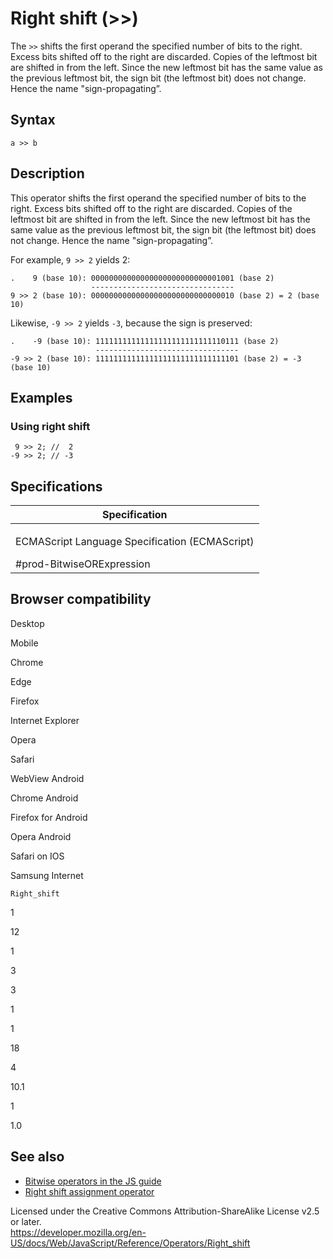 Right shift (&gt;&gt;)
======================

The `>>` shifts the first operand the specified number of bits to the right. Excess bits shifted off to the right are discarded. Copies of the leftmost bit are shifted in from the left. Since the new leftmost bit has the same value as the previous leftmost bit, the sign bit (the leftmost bit) does not change. Hence the name "sign-propagating”.

Syntax
------

    a >> b

Description
-----------

This operator shifts the first operand the specified number of bits to the right. Excess bits shifted off to the right are discarded. Copies of the leftmost bit are shifted in from the left. Since the new leftmost bit has the same value as the previous leftmost bit, the sign bit (the leftmost bit) does not change. Hence the name "sign-propagating”.

For example, `9 >> 2` yields 2:

    .    9 (base 10): 00000000000000000000000000001001 (base 2)
                      --------------------------------
    9 >> 2 (base 10): 00000000000000000000000000000010 (base 2) = 2 (base 10)

Likewise, `-9 >> 2` yields `-3`, because the sign is preserved:

    .    -9 (base 10): 11111111111111111111111111110111 (base 2)
                       --------------------------------
    -9 >> 2 (base 10): 11111111111111111111111111111101 (base 2) = -3 (base 10)

Examples
--------

### Using right shift

     9 >> 2; //  2
    -9 >> 2; // -3

Specifications
--------------

<table><colgroup><col style="width: 100%" /></colgroup><thead><tr class="header"><th>Specification</th></tr></thead><tbody><tr class="odd"><td><p>ECMAScript Language Specification (ECMAScript)<br />
</p><span class="small">#prod-BitwiseORExpression</span></td></tr></tbody></table>

Browser compatibility
---------------------

Desktop

Mobile

Chrome

Edge

Firefox

Internet Explorer

Opera

Safari

WebView Android

Chrome Android

Firefox for Android

Opera Android

Safari on IOS

Samsung Internet

`Right_shift`

1

12

1

3

3

1

1

18

4

10.1

1

1.0

See also
--------

-   [Bitwise operators in the JS guide](https://developer.mozilla.org/en-US/docs/Web/JavaScript/Guide/Expressions_and_Operators#bitwise)
-   [Right shift assignment operator](right_shift_assignment)

Licensed under the Creative Commons Attribution-ShareAlike License v2.5 or later.  
<a href="https://developer.mozilla.org/en-US/docs/Web/JavaScript/Reference/Operators/Right_shift" class="_attribution-link">https://developer.mozilla.org/en-US/docs/Web/JavaScript/Reference/Operators/Right_shift</a>
